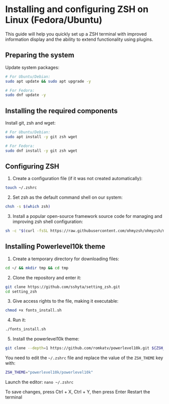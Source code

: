# Installing and configuring ZSH on Linux (Fedora/Ubuntu)

This guide will help you quickly set up a ZSH terminal with improved information display and the ability to extend functionality using plugins.

## Preparing the system
Update system packages:
```bash
# For Ubuntu/Debian:
sudo apt update && sudo apt upgrade -y

# For Fedora:
sudo dnf update -y
```
## Installing the required components
Install git, zsh and wget:
```bash
# For Ubuntu/Debian:
sudo apt install -y git zsh wget

# For Fedora:
sudo dnf install -y git zsh wget
```

## Configuring ZSH
1. Create a configuration file (if it was not created automatically):
```bash
touch ~/.zshrc
```
2. Set zsh as the default command shell on our system:
```bash
chsh -s $(which zsh)
```
3. Install a popular open-source framework source code
for managing and improving zsh shell configuration:
```bash
sh -c "$(curl -fsSL https://raw.githubusercontent.com/ohmyzsh/ohmyzsh/master/tools/install.sh)"
```
## Installing Powerlevel10k theme
1. Create a temporary directory for downloading files:
```bash
cd ~/ && mkdir tmp && cd tmp
```
2. Clone the repository and enter it:
```bash
git clone https://github.com/sshyta/setting_zsh.git
cd setting_zsh
```
3. Give access rights to the file, making it executable:
```bash
chmod +x fonts_install.sh
```
4. Run it:
```bash
./fonts_install.sh
```
5. Install the powerlevel10k theme:
```bash
git clone --depth=1 https://github.com/romkatv/powerlevel10k.git ${ZSH_CUSTOM:-$HOME/.oh-my-zsh/custom}/themes/powerlevel10k
```

You need to edit the `~/.zshrc` file and replace the value of the `ZSH_THEME` key with:
```bash
ZSH_THEME="powerlevel10k/powerlevel10k"
```

Launch the editor:
`nano ~/.zshrc`

To save changes, press Ctrl + X, Ctrl + Y, then press Enter
Restart the terminal

